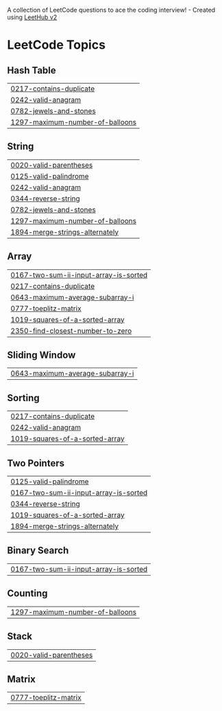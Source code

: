 A collection of LeetCode questions to ace the coding interview! - Created using [LeetHub v2](https://github.com/arunbhardwaj/LeetHub-2.0)
<!---LeetCode Topics Start-->
# LeetCode Topics
## Hash Table
|  |
| ------- |
| [0217-contains-duplicate](https://github.com/Roman0290/Competitive-Programming/tree/master/0217-contains-duplicate) |
| [0242-valid-anagram](https://github.com/Roman0290/Competitive-Programming/tree/master/0242-valid-anagram) |
| [0782-jewels-and-stones](https://github.com/Roman0290/Competitive-Programming/tree/master/0782-jewels-and-stones) |
| [1297-maximum-number-of-balloons](https://github.com/Roman0290/Competitive-Programming/tree/master/1297-maximum-number-of-balloons) |
## String
|  |
| ------- |
| [0020-valid-parentheses](https://github.com/Roman0290/Competitive-Programming/tree/master/0020-valid-parentheses) |
| [0125-valid-palindrome](https://github.com/Roman0290/Competitive-Programming/tree/master/0125-valid-palindrome) |
| [0242-valid-anagram](https://github.com/Roman0290/Competitive-Programming/tree/master/0242-valid-anagram) |
| [0344-reverse-string](https://github.com/Roman0290/Competitive-Programming/tree/master/0344-reverse-string) |
| [0782-jewels-and-stones](https://github.com/Roman0290/Competitive-Programming/tree/master/0782-jewels-and-stones) |
| [1297-maximum-number-of-balloons](https://github.com/Roman0290/Competitive-Programming/tree/master/1297-maximum-number-of-balloons) |
| [1894-merge-strings-alternately](https://github.com/Roman0290/Competitive-Programming/tree/master/1894-merge-strings-alternately) |
## Array
|  |
| ------- |
| [0167-two-sum-ii-input-array-is-sorted](https://github.com/Roman0290/Competitive-Programming/tree/master/0167-two-sum-ii-input-array-is-sorted) |
| [0217-contains-duplicate](https://github.com/Roman0290/Competitive-Programming/tree/master/0217-contains-duplicate) |
| [0643-maximum-average-subarray-i](https://github.com/Roman0290/Competitive-Programming/tree/master/0643-maximum-average-subarray-i) |
| [0777-toeplitz-matrix](https://github.com/Roman0290/Competitive-Programming/tree/master/0777-toeplitz-matrix) |
| [1019-squares-of-a-sorted-array](https://github.com/Roman0290/Competitive-Programming/tree/master/1019-squares-of-a-sorted-array) |
| [2350-find-closest-number-to-zero](https://github.com/Roman0290/Competitive-Programming/tree/master/2350-find-closest-number-to-zero) |
## Sliding Window
|  |
| ------- |
| [0643-maximum-average-subarray-i](https://github.com/Roman0290/Competitive-Programming/tree/master/0643-maximum-average-subarray-i) |
## Sorting
|  |
| ------- |
| [0217-contains-duplicate](https://github.com/Roman0290/Competitive-Programming/tree/master/0217-contains-duplicate) |
| [0242-valid-anagram](https://github.com/Roman0290/Competitive-Programming/tree/master/0242-valid-anagram) |
| [1019-squares-of-a-sorted-array](https://github.com/Roman0290/Competitive-Programming/tree/master/1019-squares-of-a-sorted-array) |
## Two Pointers
|  |
| ------- |
| [0125-valid-palindrome](https://github.com/Roman0290/Competitive-Programming/tree/master/0125-valid-palindrome) |
| [0167-two-sum-ii-input-array-is-sorted](https://github.com/Roman0290/Competitive-Programming/tree/master/0167-two-sum-ii-input-array-is-sorted) |
| [0344-reverse-string](https://github.com/Roman0290/Competitive-Programming/tree/master/0344-reverse-string) |
| [1019-squares-of-a-sorted-array](https://github.com/Roman0290/Competitive-Programming/tree/master/1019-squares-of-a-sorted-array) |
| [1894-merge-strings-alternately](https://github.com/Roman0290/Competitive-Programming/tree/master/1894-merge-strings-alternately) |
## Binary Search
|  |
| ------- |
| [0167-two-sum-ii-input-array-is-sorted](https://github.com/Roman0290/Competitive-Programming/tree/master/0167-two-sum-ii-input-array-is-sorted) |
## Counting
|  |
| ------- |
| [1297-maximum-number-of-balloons](https://github.com/Roman0290/Competitive-Programming/tree/master/1297-maximum-number-of-balloons) |
## Stack
|  |
| ------- |
| [0020-valid-parentheses](https://github.com/Roman0290/Competitive-Programming/tree/master/0020-valid-parentheses) |
## Matrix
|  |
| ------- |
| [0777-toeplitz-matrix](https://github.com/Roman0290/Competitive-Programming/tree/master/0777-toeplitz-matrix) |
<!---LeetCode Topics End-->
